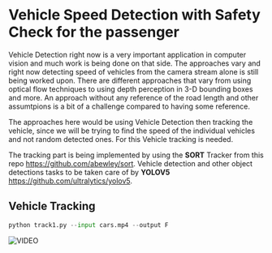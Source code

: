 # Vehicle Speed Detection with Safety Check for the passenger

Vehicle Detection right now is a very important application in computer vision and much work is being done on that side. 
The approaches vary and right now detecting speed of vehicles from the camera stream alone is still being worked upon.
There are different approaches that vary from using optical flow techniques to using depth perception in 3-D bounding boxes and more.
An approach without any reference of the road length and other assumtpions is a bit of a challenge compared to having some reference. 

The approaches here would be using Vehicle Detection then tracking the vehicle, since we will be trying to find the speed of the individual vehicles and not random detected ones. 
For this Vehicle tracking is needed. 

The tracking part is being implemented by using the **SORT** Tracker from this repo https://github.com/abewley/sort.
Vehicle detection and other object detections tasks to be taken care of by **YOLOV5** https://github.com/ultralytics/yolov5.


## Vehicle Tracking

```Python
python track1.py --input cars.mp4 --output F
```
![[VIDEO](https://imgur.com/zw0VZkl)](https://i.imgur.com/zw0VZkl.gif)

